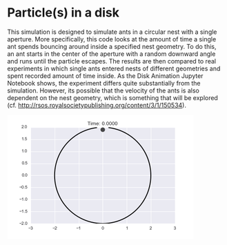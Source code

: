 # Particle(s) in a disk
This simulation is designed to simulate ants in a circular nest with a single aperture. More specifically, this code looks at the amount of time a single ant spends bouncing around inside a specified nest geometry. To do this, an ant starts in the center of the aperture with a random downward angle and runs until the particle escapes. The results are then compared to real experiments in which single ants entered nests of different geometries and spent recorded amount of time inside. As the Disk Animation Jupyter Notebook shows, the experiment differs quite substantially from the simulation. However, its possible that the velocity of the ants is also dependent on the nest geometry, which is something that will be explored (cf. http://rsos.royalsocietypublishing.org/content/3/1/150534).

![alt text](https://github.com/jakehanson/Random-Walk-Simulation/blob/dev/GIFS/single_particle_slow.gif)
